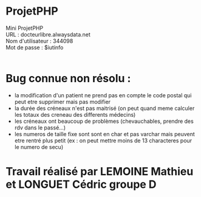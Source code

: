 # ProjetPHP
Mini ProjetPHP <br>
URL : docteurlibre.alwaysdata.net <br>
Nom d'utilisateur : 344098  <br>
Mot de passe : $iutinfo <br><br>

# Bug connue non résolu :
- la modification d'un patient ne prend pas en compte le code postal qui peut etre supprimer mais pas modifier
- la durée des créneaux n'est pas maitrisé (on peut quand meme calculer les totaux des creneau des differents médecins)
- les créneaux ont beaucoup de problèmes (chevauchables, prendre des rdv dans le passé...)
- les numeros de taille fixe sont sont en char et pas varchar mais peuvent etre rentré plus petit (ex : on peut mettre moins de 13 characteres pour le numero de secu)


# Travail réalisé par LEMOINE Mathieu et LONGUET Cédric groupe D
